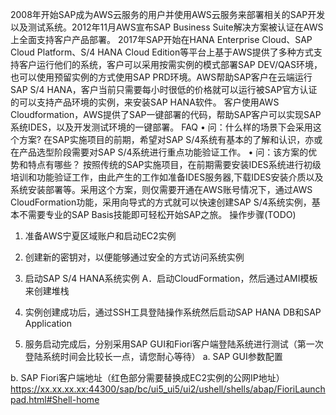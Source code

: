 
2008年开始SAP成为AWS云服务的用户并使用AWS云服务来部署相关的SAP开发以及测试系统。2012年11月AWS宣布SAP Business Suite解决方案被认证在AWS上全面支持客户产品部署。 2017年SAP开始在HANA Enterprise Cloud、SAP Cloud Platform、S/4 HANA Cloud Edition等平台上基于AWS提供了多种方式支持客户运行他们的系统，客户可以采用按需实例的模式部署SAP DEV/QAS环境，也可以使用预留实例的方式使用SAP PRD环境。AWS帮助SAP客户在云端运行SAP S/4 HANA，客户当前只需要每小时很低的价格就可以运行被SAP官方认证的可以支持产品环境的实例，来安装SAP HANA软件。
客户使用AWS Cloudformation，AWS提供了SAP一键部署的代码，帮助SAP客户可以实现SAP系统IDES，以及开发测试环境的一键部署。 
FAQ
•	问：什么样的场景下会采用这个方案?
在SAP实施项目的前期，希望对SAP S/4系统有基本的了解和认识，亦或在产品选型阶段需要对SAP S/4系统进行重点功能验证工作。
•	问：该方案的优势和特点有哪些？ 
按照传统的SAP实施项目，在前期需要安装IDES系统进行初级培训和功能验证工作，由此产生的工作如准备IDES服务器,下载IDES安装介质以及系统安装部署等。采用这个方案，则仅需要开通在AWS账号情况下，通过AWS CloudFormation功能，采用向导式的方式就可以快速创建SAP S/4系统实例，基本不需要专业的SAP Basis技能即可轻松开始SAP之旅。
操作步骤(TODO)
1.	准备AWS宁夏区域账户和启动EC2实例
 	
	
2.	创建新的密钥对，以便能够通过安全的方式访问系统实例
 
3.	启动SAP S/4 HANA系统实例
A．启动CloudFormation，然后通过AMI模板来创建堆栈
 

 
4.	实例创建成功后，通过SSH工具登陆操作系统然后启动SAP HANA DB和SAP Application
 
5.	服务启动完成后，分别采用SAP GUI和Fiori客户端登陆系统进行测试（第一次登陆系统时间会比较长一点，请您耐心等待）
a.	SAP GUI参数配置
 
b.	SAP Fiori客户端地址（红色部分需要替换成EC2实例的公网IP地址）
https://xx.xx.xx.xx:44300/sap/bc/ui5_ui5/ui2/ushell/shells/abap/FioriLaunchpad.html#Shell-home 
